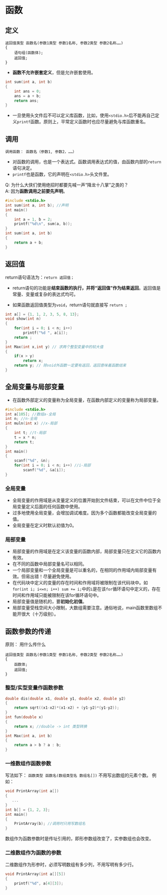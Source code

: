 # 函数
## 定义
```
返回值类型 函数名(参数1类型 参数1名称, 参数2类型 参数2名称……)   
{
    语句组(函数体);
    返回值;
}
```
* **函数不允许嵌套定义**，但是允许嵌套使用。
```cpp
int sum(int a, int b)
{
    int ans = 0;
    ans = a + b;
    return ans;
}
```
* 一旦使用头文件后不可以定义库函数，比如，使用`<stdio.h>`后不能再自己定义`printf`函数。原则上，平常定义函数时也应尽量避免与库函数重名。
## 调用
`调用函数： 函数名（参数1, 参数2，……）`  
* 对函数的调用，也是一个表达式。函数调用表达式的值，由函数内部的`return`语句决定。  
* `printf`也是函数，它的声明在`<stdio.h>`头文件里。  

Q:  为什么大侠们使用绝招时都要先喊一声“降龙十八掌”之类的？  
A:  因为**函数调用之前要先声明**。  

```cpp
#include <stdio.h>
int sum(int a, int b); //声明
int main()
{
	int a = 1, b = 2;
	printf("%d\n", sum(a, b));
}
int sum(int a, int b)
{
	return a + b;
}
```
## 返回值
return语句语法为：`return 返回值；`  

- return语句的功能是**结束函数的执行，并将“返回值”作为结果返回**。返回值是常量、变量或复杂的表达式均可。  

- 如果函数返回值类型为`void`，return语句就直接写 `return ;`  


```cpp
int a[] = {1, 1, 2, 3, 5, 8, 13};
void show(int n)
{
    for(int i = 0; i < n; i++) 
        printf("%d ", a[i]);
    return ;
}
int Max(int x,int y) // 求两个整型变量中的较大值
{
    if(x > y)
        return x;
    return y; // 除void外函数一定要有返回，返回意味着函数结束
}
```

## 全局变量与局部变量
* 在函数外部定义的变量称为全局变量，在函数内部定义的变量称为局部变量。
```cpp
#include <stdio.h>
int a[105]; //数组a-全局
int n; //n-全局
int muln(int x) //x-局部
{
    int t; //t-局部
    t = x * n;
    return t;
}
int main()
{
    scanf("%d", &n);
    for(int i = 0; i < n; i++) //i-局部
        scanf("%d", &a[i]);
}
```
### 全局变量
* 全局变量的作用域是从变量定义的位置开始到文件结束，可以在文件中位于全局变量定义后面的任何函数中使用。
* 过多地使用全局变量，会增加调试难度。因为多个函数都能改变全局变量的值。
* 全局变量在定义时默认初值为0。
### 局部变量
* 局部变量的作用域是在定义该变量的函数内部，局部变量只在定义它的函数内有效。
* 在不同的函数中局部变量名可以相同。
* 一个局部变量和一个全局变量是可以重名的，在相同的作用域内局部变量有效。但易出错！尽量避免使用。
* 在代码块中定义的变量的存在时间和作用域将被限制在该代码块中。如`for(int i; i<=n; i++) sum += i;`中的`i`是在该`for`循环语句中定义的，存在时间和作用域只能被限制在该for循环语句中。 
* 局部变量值是随机的，要**初始化初值**。
* 局部变量受栈空间大小限制，大数组需要注意。通俗地说，main函数里数组不能开很大（十万级别）。
## 函数参数的传递
原则： 用什么传什么
```
返回值类型 函数名(参数1类型 参数1名称, 参数2类型 参数2名称……) 
{
    函数体;
    返回值;
}
```
### 整型/实型变量作函数参数
```cpp
double dis(double x1, double y1, double x2, double y2)
{
    return sqrt((x1-x2)*(x1-x2) + (y1-y2)*(y1-y2));
}
int fun(double x)
{
    return x; //double -> int 类型转换
}
int Max(int a, int b)
{
    return a > b ? a : b;
}
```

### 一维数组作函数参数
写法如下： 
`函数类型 函数名(数组类型名 数组名[])`
不用写出数组的元素个数。
例如：
```cpp
void PrintArray(int a[]) 
{
   ...
}
int b[] = {1, 2, 3};
int main()
{
    PrintArray(b); //调用时只用写数组名
}
```
数组作为函数参数时是传址引用的，即形参数组改变了，实参数组也会改变。

### 二维数组作为函数的参数
二维数组作为形参时，必须写明数组有多少列，不用写明有多少行。
```cpp
void PrintArray(int a[][5]) 
{
    printf("%d", a[4][3]);
}
```

<br></br>
<br></br>
